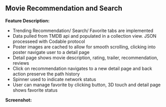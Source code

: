 ## Movie Recommendation and Search


**Feature Description:**
- Trending Recommendation/ Search/ Favorite tabs are implemented
- Data pulled from TMDB api and populated in a collection view. JSON processeed with Codable protocol
-  Poster images are cached to allow for smooth scrolling, clicking into poster navigate user to a detail page
- Detail page shows movie description, rating, trailer, recommendation, reviews 
- Click on recommendation navigates to a new detail page and back action preserve the path history
- Spinner used to indicate network status
- User can manage favorite by clicking button, 3D touch and detail page shows favorite status

**Screenshot:**
